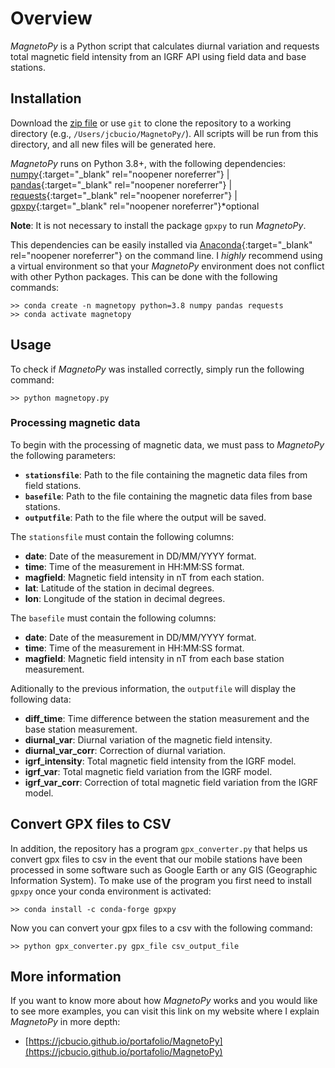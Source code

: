# Overview
*MagnetoPy* is a Python script that calculates diurnal variation and requests total magnetic field intensity from an IGRF API using field data and base stations.

## Installation
Download the [zip file](https://github.com/JCBucio/MagnetoPy/archive/refs/heads/main.zip) or use `git` to clone the repository to a working directory (e.g., `/Users/jcbucio/MagnetoPy/`). All scripts will be run from this directory, and all new files will be generated here.

*MagnetoPy* runs on Python 3.8+, with the following dependencies:
[numpy](https://numpy.org/){:target="_blank" rel="noopener noreferrer"} | [pandas](https://pandas.pydata.org/){:target="_blank" rel="noopener noreferrer"} | [requests](https://docs.python-requests.org/en/latest/){:target="_blank" rel="noopener noreferrer"} | [gpxpy](https://github.com/tkrajina/gpxpy){:target="_blank" rel="noopener noreferrer"}*optional

**Note**: It is not necessary to install the package `gpxpy` to run *MagnetoPy*.

This dependencies can be easily installed via [Anaconda](https://www.anaconda.com/){:target="_blank" rel="noopener noreferrer"} on the command line. I *highly* recommend using a virtual environment so that your *MagnetoPy* environment does not conflict with other Python packages.
This can be done with the following commands:
```
>> conda create -n magnetopy python=3.8 numpy pandas requests
>> conda activate magnetopy
```

## Usage
To check if *MagnetoPy* was installed correctly, simply run the following command:
```
>> python magnetopy.py
```

### Processing magnetic data
To begin with the processing of magnetic data, we must pass to *MagnetoPy* the following parameters:

- **`stationsfile`**: Path to the file containing the magnetic data files from field stations.
- **`basefile`**: Path to the file containing the magnetic data files from base stations.
- **`outputfile`**: Path to the file where the output will be saved.

The `stationsfile` must contain the following columns:
- **date**: Date of the measurement in DD/MM/YYYY format.
- **time**: Time of the measurement in HH:MM:SS format.
- **magfield**: Magnetic field intensity in nT from each station.
- **lat**: Latitude of the station in decimal degrees.
- **lon**: Longitude of the station in decimal degrees.

The `basefile` must contain the following columns:
- **date**: Date of the measurement in DD/MM/YYYY format.
- **time**: Time of the measurement in HH:MM:SS format.
- **magfield**: Magnetic field intensity in nT from each base station measurement.

Aditionally to the previous information, the `outputfile` will display the following data:
- **diff_time**: Time difference between the station measurement and the base station measurement.
- **diurnal_var**: Diurnal variation of the magnetic field intensity.
- **diurnal_var_corr**: Correction of diurnal variation.
- **igrf_intensity**: Total magnetic field intensity from the IGRF model.
- **igrf_var**: Total magnetic field variation from the IGRF model.
- **igrf_var_corr**: Correction of total magnetic field variation from the IGRF model.

## Convert GPX files to CSV
In addition, the repository has a program `gpx_converter.py` that helps us convert gpx files to csv in the event that our mobile stations have been processed in some software such as Google Earth or any GIS (Geographic Information System). To make use of the program you first need to install `gpxpy` once your conda environment is activated:

```
>> conda install -c conda-forge gpxpy
```

Now you can convert your gpx files to a csv with the following command:

```
>> python gpx_converter.py gpx_file csv_output_file
```

## More information
If you want to know more about how *MagnetoPy* works and you would like to see more examples, you can visit this link on my website where I explain *MagnetoPy* in more depth: 
- [https://jcbucio.github.io/portafolio/MagnetoPy](https://jcbucio.github.io/portafolio/MagnetoPy)